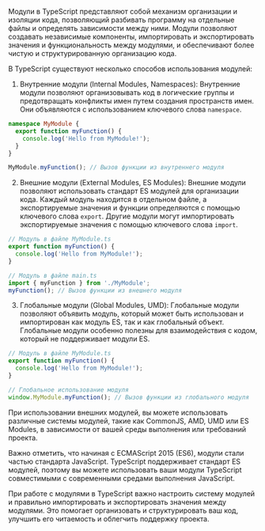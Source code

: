 Модули в TypeScript представляют собой механизм организации и изоляции кода, позволяющий разбивать программу на отдельные файлы и определять зависимости между ними. Модули позволяют создавать независимые компоненты, импортировать и экспортировать значения и функциональность между модулями, и обеспечивают более чистую и структурированную организацию кода.

В TypeScript существуют несколько способов использования модулей:

1. Внутренние модули (Internal Modules, Namespaces): Внутренние модули позволяют организовывать код в логические группы и предотвращать конфликты имен путем создания пространств имен. Они объявляются с использованием ключевого слова `namespace`.
```typescript
namespace MyModule {
  export function myFunction() {
    console.log('Hello from MyModule!');
  }
}

MyModule.myFunction(); // Вызов функции из внутреннего модуля
```

2. Внешние модули (External Modules, ES Modules): Внешние модули позволяют использовать стандарт ES модулей для организации кода. Каждый модуль находится в отдельном файле, а экспортируемые значения и функции определяются с помощью ключевого слова `export`. Другие модули могут импортировать экспортируемые значения с помощью ключевого слова `import`.
```typescript
// Модуль в файле MyModule.ts
export function myFunction() {
  console.log('Hello from MyModule!');
}

// Модуль в файле main.ts
import { myFunction } from './MyModule';
myFunction(); // Вызов функции из внешнего модуля
```

3. Глобальные модули (Global Modules, UMD): Глобальные модули позволяют объявить модуль, который может быть использован и импортирован как модуль ES, так и как глобальный объект. Глобальные модули особенно полезны для взаимодействия с кодом, который не поддерживает модули ES.
```typescript
// Модуль в файле MyModule.ts
export function myFunction() {
  console.log('Hello from MyModule!');
}

// Глобальное использование модуля
window.MyModule.myFunction(); // Вызов функции из глобального модуля
```

При использовании внешних модулей, вы можете использовать различные системы модулей, такие как CommonJS, AMD, UMD или ES Modules, в зависимости от вашей среды выполнения или требований проекта.

Важно отметить, что начиная с ECMAScript 2015 (ES6), модули стали частью стандарта JavaScript. TypeScript поддерживает стандарт ES модулей, поэтому вы можете использовать ваши модули TypeScript совместимыми с современными средами выполнения JavaScript.

При работе с модулями в TypeScript важно настроить систему модулей и правильно импортировать и экспортировать значения между модулями. Это помогает организовать и структурировать ваш код, улучшить его читаемость и облегчить поддержку проекта.